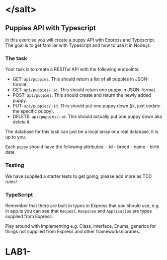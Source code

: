 # &lt;/salt&gt;

## Puppies API with Typescript

In this exercise you will create a puppy API with Express and Typescript. The goal is to get familiar with Typescript and how to use it in Node.js.

### The task

Your task is to create a RESTful API with the following endpoints:

- GET: `api/puppies`. This should return a list of all puppies in JSON-format.
- GET: `api/puppies/:id`. This should return one puppy in JSON-format.
- POST: `api/puppies`. This should create and return the newly added puppy.
- PUT: `api/puppies/:id`. This should put one puppy down (jk, just update the specific puppy).
- DELETE: `api/puppies/:id`. This should actually put one puppy down aka delete it.

The database for this task can just be a local array or a real database, it is up to you.

Each `puppy` should have the following attributes: 
    - id
    - breed
    - name
    - birth date

### Testing

We have supplied a starter tests to get going, please add more as TDD rules!

### TypeScript

Remember that there are built in types in Express that you should use, e.g. in app.ts you can see that `Request`, `Response` and `Application` are types supplied from Express.

Play around with implementing e.g. Class, interface, Enums, generics for things not supplied from Express and other frameworks/libraries.
# LAB1-
